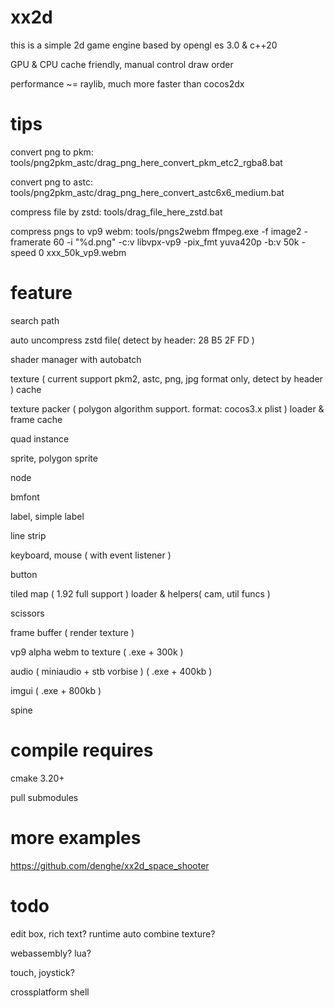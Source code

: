 # xx2d

this is a simple 2d game engine based by opengl es 3.0 & c++20

GPU & CPU cache friendly, manual control draw order

performance ~= raylib, much more faster than cocos2dx

# tips

convert png to pkm:
tools/png2pkm_astc/drag_png_here_convert_pkm_etc2_rgba8.bat

convert png to astc:
tools/png2pkm_astc/drag_png_here_convert_astc6x6_medium.bat

compress file by zstd:
tools/drag_file_here_zstd.bat

compress pngs to vp9 webm:
tools/pngs2webm
ffmpeg.exe -f image2 -framerate 60 -i "%d.png" -c:v libvpx-vp9 -pix_fmt yuva420p -b:v 50k -speed 0 xxx_50k_vp9.webm


# feature

search path

auto uncompress zstd file( detect by header: 28 B5 2F FD )

shader manager with autobatch

texture ( current support pkm2, astc, png, jpg format only, detect by header ) cache

texture packer ( polygon algorithm support. format: cocos3.x plist ) loader & frame cache

quad instance

sprite, polygon sprite

node

bmfont

label, simple label

line strip

keyboard, mouse ( with event listener )

button

tiled map ( 1.92 full support ) loader & helpers( cam, util funcs )

scissors

frame buffer ( render texture )

vp9 alpha webm to texture ( .exe + 300k )

audio ( miniaudio + stb vorbise ) ( .exe + 400kb )

imgui ( .exe + 800kb )

spine

# compile requires

cmake 3.20+

pull submodules

# more examples

https://github.com/denghe/xx2d_space_shooter

# todo

edit box, rich text? runtime auto combine texture?

webassembly? lua? 

touch, joystick?

crossplatform shell
